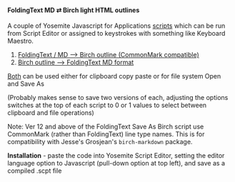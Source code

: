 #### FoldingText MD ⇄ Birch light HTML outlines

A couple of Yosemite Javascript for Applications [scripts](https://github.com/RobTrew/txtquery-tools/tree/master/Copy%20paste%20and%20Open%20Save%20As%20between%20FT%20MD%20and%20Birch%20ML) which can be run from Script Editor or assigned to keystrokes with something like Keyboard Maestro.

1. [FoldingText / MD --> Birch outline (CommonMark compatible)](https://github.com/RobTrew/txtquery-tools/blob/master/Copy%20paste%20and%20Open%20Save%20As%20between%20FT%20MD%20and%20Birch%20ML/FTSaveAsBML_CM.applescript)
3. [Birch outline --> FoldingText MD format](https://github.com/RobTrew/txtquery-tools/blob/master/Copy%20paste%20and%20Open%20Save%20As%20between%20FT%20MD%20and%20Birch%20ML/BML2MD.applescript)

[Both](https://github.com/RobTrew/txtquery-tools/tree/master/Copy%20paste%20and%20Open%20Save%20As%20between%20FT%20MD%20and%20Birch%20ML) can be used either for clipboard copy paste or for file system Open and Save As

(Probably makes sense to save two versions of each, adjusting the options switches at the top of each script to 0 or 1 values to select between clipboard and file operations)

Note: Ver 12 and above of the FoldingText Save As Birch script use CommonMark (rather than FoldingText) line type names.
This is for compatibility with Jesse's Grosjean's `birch-markdown` package.

**Installation** - paste the code into Yosemite Script Editor, setting the editor language option to Javascript (pull-down option at top left), and save as a compiled .scpt file
